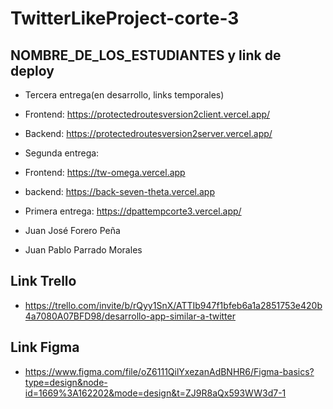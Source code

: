 # TwitterLikeProject-corte-3

## NOMBRE_DE_LOS_ESTUDIANTES y link de deploy

- Tercera entrega(en desarrollo, links temporales)
- Frontend: https://protectedroutesversion2client.vercel.app/
- Backend: https://protectedroutesversion2server.vercel.app/

- Segunda entrega:
- Frontend: https://tw-omega.vercel.app
- backend: https://back-seven-theta.vercel.app

- Primera entrega: https://dpattempcorte3.vercel.app/
- Juan José Forero Peña
- Juan Pablo Parrado Morales

## Link Trello

- https://trello.com/invite/b/rQyy1SnX/ATTIb947f1bfeb6a1a2851753e420b4a7080A07BFD98/desarrollo-app-similar-a-twitter

## Link Figma

- https://www.figma.com/file/oZ6111QilYxezanAdBNHR6/Figma-basics?type=design&node-id=1669%3A162202&mode=design&t=ZJ9R8aQx593WW3d7-1
